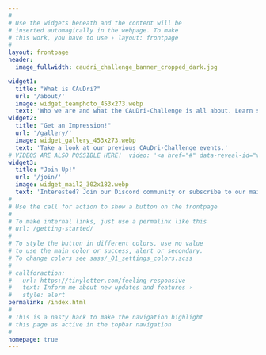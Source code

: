 ```yaml
---
#
# Use the widgets beneath and the content will be
# inserted automagically in the webpage. To make
# this work, you have to use › layout: frontpage
#
layout: frontpage
header:
  image_fullwidth: caudri_challenge_banner_cropped_dark.jpg

widget1:
  title: "What is CAuDri?"
  url: '/about/'
  image: widget_teamphoto_453x273.webp
  text: 'Who we are and what the CAuDri-Challenge is all about. Learn some of our history and future plans.'
widget2:
  title: "Get an Impression!"
  url: '/gallery/'
  image: widget_gallery_453x273.webp
  text: 'Take a look at our previous CAuDri-Challenge events.'
# VIDEOS ARE ALSO POSSIBLE HERE!  video: '<a href="#" data-reveal-id="videoModal"><img src="http://phlow.github.io/feeling-responsive/images/start-video-feeling-responsive-302x182.jpg" width="302" height="182" alt=""/></a>'
widget3:
  title: "Join Up!"
  url: '/join/'
  image: widget_mail2_302x182.webp
  text: 'Interested? Join our Discord community or subscribe to our mailing list to never miss an update!'
#
# Use the call for action to show a button on the frontpage
#
# To make internal links, just use a permalink like this
# url: /getting-started/
#
# To style the button in different colors, use no value
# to use the main color or success, alert or secondary.
# To change colors see sass/_01_settings_colors.scss
#
# callforaction:
#   url: https://tinyletter.com/feeling-responsive
#   text: Inform me about new updates and features ›
#   style: alert
permalink: /index.html
#
# This is a nasty hack to make the navigation highlight
# this page as active in the topbar navigation
#
homepage: true
---
```





